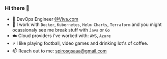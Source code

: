 ### Hi there 👋

* 🏢 DevOps Engineer [@Viva.com](https://viva.com)
* 🔭 I work with ``Docker``, ``Kubernetes``, ``Helm Charts``, ``Terraform`` and you might ocassionaly see me break stuff with ``Java`` or ``Go``
* ☁️ Cloud providers i've worked with: ``AWS``, ``Azure``
* ⚡️ I like playing football, video games and drinking lot's of coffee.
* 📫 Reach out to me: [spirosgsaaa@gmail.com](spirosgsaaa@gmail.com)
